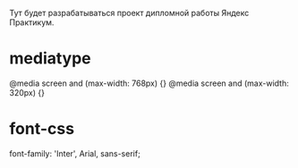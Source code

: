 Тут будет разрабатываться проект дипломной работы Яндекс Практикум.

# mediatype

@media screen and (max-width: 768px) {}
@media screen and (max-width: 320px) {}

# font-css

font-family: 'Inter', Arial, sans-serif;

